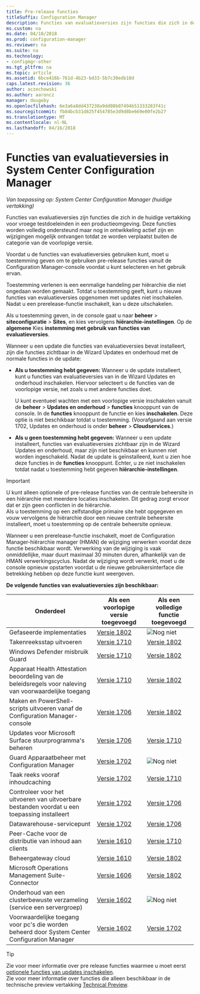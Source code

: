 ```yaml
---
title: Pre-release functies
titleSuffix: Configuration Manager
description: Functies van evaluatieversies zijn functies die zich in de huidige vertakking voor vroege testdoeleinden in een productieomgeving.
ms.custom: na
ms.date: 04/10/2018
ms.prod: configuration-manager
ms.reviewer: na
ms.suite: na
ms.technology:
- configmgr-other
ms.tgt_pltfrm: na
ms.topic: article
ms.assetid: 6bce416b-761d-4b23-bd33-5b7c30edb10d
caps.latest.revision: 36
author: aczechowski
ms.author: aaroncz
manager: dougeby
ms.openlocfilehash: 6e3a6a8dd437238a9dd08b07494b51333283f41c
ms.sourcegitcommit: fb84bcb31d825f454785e3d9d8be669e00fe2b27
ms.translationtype: MT
ms.contentlocale: nl-NL
ms.lasthandoff: 04/16/2018
---
```

# <a name="pre-release-features-in-system-center-configuration-manager"></a>Functies van evaluatieversies in System Center Configuration Manager
*Van toepassing op: System Center Configuration Manager (huidige vertakking)*

Functies van evaluatieversies zijn functies die zich in de huidige vertakking voor vroege testdoeleinden in een productieomgeving. Deze functies worden volledig ondersteund maar nog in ontwikkeling actief zijn en wijzigingen mogelijk ontvangen totdat ze worden verplaatst buiten de categorie van de voorlopige versie.

 Voordat u de functies van evaluatieversies gebruiken kunt, moet u toestemming geven om te gebruiken pre-release functies vanuit de Configuration Manager-console voordat u kunt selecteren en het gebruik ervan.  

Toestemming verlenen is een eenmalige handeling per hiërarchie die niet ongedaan worden gemaakt. Totdat u toestemming geeft, kunt u nieuwe functies van evaluatieversies opgenomen met updates niet inschakelen. Nadat u een prerelease-functie inschakelt, kan u deze uitschakelen.

Als u toestemming geven, in de console gaat u naar **beheer** > **siteconfiguratie** > **Sites**, en kies vervolgens **hiërarchie-instellingen**. Op de **algemene** Kies **instemming met gebruik van functies van evaluatieversies**.

Wanneer u een update die functies van evaluatieversies bevat installeert, zijn die functies zichtbaar in de Wizard Updates en onderhoud met de normale functies in de update:
  - **Als u toestemming hebt gegeven:** Wanneer u de update installeert, kunt u functies van evaluatieversies van in de Wizard Updates en onderhoud inschakelen. Hiervoor selecteert u de functies van de voorlopige versie, net zoals u met andere functies doet.     

    U kunt eventueel wachten met een voorlopige versie inschakelen vanuit de **beheer** > **Updates en onderhoud** > **functies** knooppunt van de console. In de **functies** knooppunt de functie en kies **inschakelen**. Deze optie is niet beschikbaar totdat u toestemming. (Voorafgaand aan versie 1702, Updates en onderhoud is onder **beheer** > **Cloudservices**.)
  -   **Als u geen toestemming hebt gegeven:** Wanneer u een update installeert, functies van evaluatieversies zichtbaar zijn in de Wizard Updates en onderhoud, maar zijn niet beschikbaar en kunnen niet worden ingeschakeld. Nadat de update is geïnstalleerd, kunt u zien hoe deze functies in de **functies** knooppunt. Echter, u ze niet inschakelen totdat nadat u toestemming hebt gegeven **hiërarchie-instellingen**.


> [!Important]  
> U kunt alleen optionele of pre-release functies van de centrale beheersite in een hiërarchie met meerdere locaties inschakelen. Dit gedrag zorgt ervoor dat er zijn geen conflicten in de hiërarchie. <!--507197-->  
> Als u toestemming op een zelfstandige primaire site hebt opgegeven en vouw vervolgens de hiërarchie door een nieuwe centrale beheersite installeert, moet u toestemming op de centrale beheersite opnieuw.  

 Wanneer u een prerelease-functie inschakelt, moet de Configuration Manager-hiërarchie manager (HMAN) de wijziging verwerken voordat deze functie beschikbaar wordt. Verwerking van de wijziging is vaak onmiddellijke, maar duurt maximaal 30 minuten duren, afhankelijk van de HMAN verwerkingscyclus. Nadat de wijziging wordt verwerkt, moet u de console opnieuw opstarten voordat u de nieuwe gebruikersinterface die betrekking hebben op deze functie kunt weergeven.

**De volgende functies van evaluatieversies zijn beschikbaar:**

 |Onderdeel          |Als een voorlopige versie toegevoegd | Als een volledige functie toegevoegd|  
|------------------|---------------------|---------------------|
|Gefaseerde implementaties<!--1356837-->|[Versie 1802](/sccm/osd/deploy-use/create-phased-deployment-for-task-sequence.md)|![Nog niet](media/83c5d168-8faf-4e8e-920b-528e3c43ffd4.gif)|
| Takenreeksstap uitvoeren <!-- 1261338 --> |  [Versie 1710](/sccm/osd/understand/task-sequence-steps#child-task-sequence) |[Versie 1802](/sccm/osd/deploy-use/manage-task-sequences-to-automate-tasks#add-child-task-sequences-to-a-task-sequence)|
| Windows Defender misbruik Guard <!-- 1355468 --> |  [Versie 1710](/sccm/protect/deploy-use/create-deploy-exploit-guard-policy) |[Versie 1802](/sccm/protect/deploy-use/create-deploy-exploit-guard-policy)|
| Apparaat Health Attestation beoordeling van de beleidsregels voor naleving van voorwaardelijke toegang <!-- 1235616 --> |  [Versie 1710](/sccm/mdm/deploy-use/manage-access-to-o365-services-for-pcs-managed-by-sccm) |[Versie 1802](/sccm/mdm/deploy-use/manage-access-to-o365-services-for-pcs-managed-by-sccm)|
| Maken en PowerShell-scripts uitvoeren vanaf de Configuration Manager-console <!-- 1236459 --> |  [Versie 1706](/sccm/apps/deploy-use/create-deploy-scripts)|[Versie 1802](/sccm/apps/deploy-use/create-deploy-scripts)|
| Updates voor Microsoft Surface stuurprogramma's beheren <!-- 1098490 --> |  [Versie 1706](/sccm/sum/get-started/configure-classifications-and-products) | [Versie 1710](/sccm/sum/get-started/configure-classifications-and-products)|
| Guard Apparaatbeheer met Configuration Manager <!-- 1319346 --> |  [Versie 1702](/sccm/protect/deploy-use/use-device-guard-with-configuration-manager)|![Nog niet](media/83c5d168-8faf-4e8e-920b-528e3c43ffd4.gif)|
| Taak reeks vooraf inhoudcaching <!-- 1021244 --> |  [Versie 1702](/sccm/osd/deploy-use/create-a-task-sequence-to-upgrade-an-operating-system#configure-pre-cache-content) | [Versie 1710](/sccm/osd/deploy-use/create-a-task-sequence-to-upgrade-an-operating-system#configure-pre-cache-content)|
| Controleer voor het uitvoeren van uitvoerbare bestanden voordat u een toepassing installeert <!-- 1284624 --> |   [Versie 1702](/sccm/apps/deploy-use/deploy-applications#how-to-check-for-running-executable-files-before-installing-an-application) |[Versie 1706](/sccm/apps/deploy-use/deploy-applications#how-to-check-for-running-executable-files-before-installing-an-application)|
| Datawarehouse-servicepunt <!-- 1277922 --> |  [Versie 1702](/sccm/core/servers/manage/data-warehouse) |[Versie 1706](/sccm/core/servers/manage/data-warehouse)|
| Peer-Cache voor de distributie van inhoud aan clients <!-- 1101436 --> |  [Versie 1610](/sccm/core/plan-design/hierarchy/client-peer-cache) | [Versie 1710](/sccm/core/plan-design/hierarchy/client-peer-cache)|
| Beheergateway cloud <!-- 1101764 --> |  [Versie 1610](/sccm/core/clients/manage/plan-cloud-management-gateway) |[Versie 1802](/sccm/core/clients/manage/plan-cloud-management-gateway)|
| Microsoft Operations Management Suite-Connector <!-- 1236739 --> | [Versie 1606](../../../core/clients/manage/sync-data-microsoft-operations-management-suite.md) |[Versie 1802](../../../core/clients/manage/sync-data-microsoft-operations-management-suite.md)|
| Onderhoud van een clusterbewuste verzameling (service een servergroep) <!-- 1081776 --> | [Versie 1602](../../../core/get-started/capabilities-in-technical-preview-1605.md#BKMK_ServerGroups)|![Nog niet](media/83c5d168-8faf-4e8e-920b-528e3c43ffd4.gif)|
| Voorwaardelijke toegang voor pc's die worden beheerd door System Center Configuration Manager <!--  --> | [Versie 1602](/sccm/mdm/deploy-use/manage-access-to-o365-services-for-pcs-managed-by-sccm)     | [Versie 1702](/sccm/mdm/deploy-use/manage-access-to-o365-services-for-pcs-managed-by-sccm)                     |
<!--Image used = ![Not yet](media/83c5d168-8faf-4e8e-920b-528e3c43ffd4.gif) -->

> [!Tip]  
> Zie voor meer informatie over pre release functies waarmee u moet eerst [optionele functies van updates inschakelen](/sccm/core/servers/manage/install-in-console-updates#bkmk_options).  
> Zie voor meer informatie over functies die alleen beschikbaar in de technische preview vertakking [Technical Preview](/sccm/core/get-started/technical-preview).  
